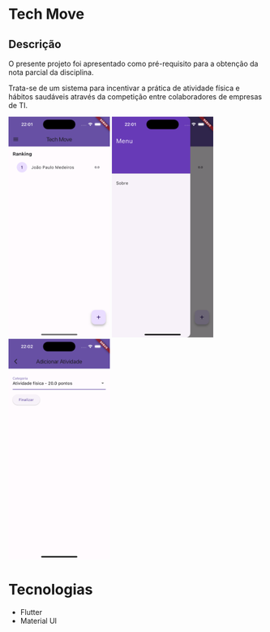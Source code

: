 # Tech Move

## Descrição

O presente projeto foi apresentado como pré-requisito para a obtenção da nota parcial da disciplina.

Trata-se de um sistema para incentivar a prática de atividade física e hábitos saudáveis através da competição entre colaboradores de empresas de TI.

<p float="left">
<img src="docs/Simulator Screenshot - iPhone 15 Pro - 2024-04-09 at 22.01.44.png" width=200>
<img src="docs/Simulator Screenshot - iPhone 15 Pro - 2024-04-09 at 22.01.48.png" width=200>
<img src="docs/Simulator Screenshot - iPhone 15 Pro - 2024-04-09 at 22.02.04.png" width=200>
</p>

# Tecnologias
- Flutter
- Material UI